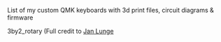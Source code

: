 List of my custom QMK keyboards with 3d print files, circuit diagrams & firmware

3by2_rotary (Full credit to [Jan Lunge](https://github.com/JanLunge/keyboards/tree/main/w3by2-rotary)
